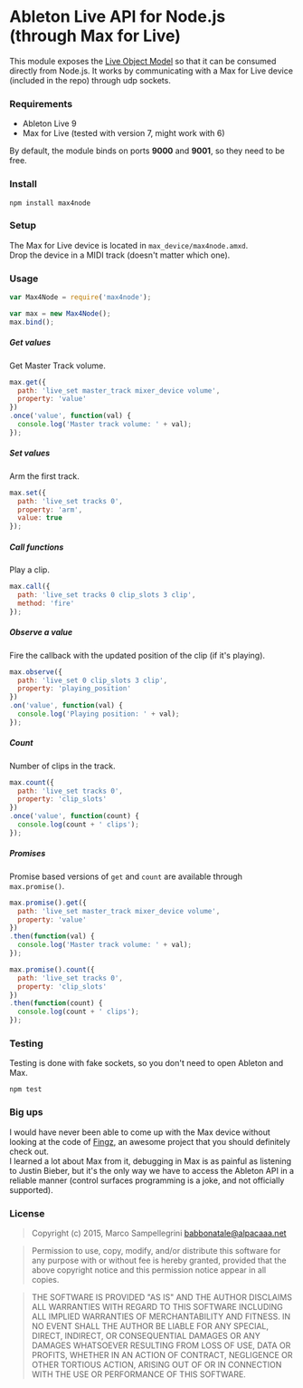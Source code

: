
# Ableton Live API for Node.js (through Max for Live)

This module exposes the [Live Object Model](https://cycling74.com/docs/max6/dynamic/c74_docs.html#live_object_model)
so that it can be consumed directly from Node.js. It works by communicating with a Max for Live device (included in the repo)
through udp sockets.


### Requirements

* Ableton Live 9
* Max for Live (tested with version 7, might work with 6)

By default, the module binds on ports __9000__ and __9001__, so they need to be free.


### Install

`npm install max4node`


### Setup

The Max for Live device is located in `max_device/max4node.amxd`.  
Drop the device in a MIDI track (doesn't matter which one).


### Usage

```javascript
var Max4Node = require('max4node');

var max = new Max4Node();
max.bind();
```

##### Get values

Get Master Track volume.

```javascript
max.get({
  path: 'live_set master_track mixer_device volume',
  property: 'value'
})
.once('value', function(val) {
  console.log('Master track volume: ' + val);
});
```

##### Set values

Arm the first track.

```javascript
max.set({
  path: 'live_set tracks 0',
  property: 'arm',
  value: true
});
```

##### Call functions

Play a clip.

```javascript
max.call({
  path: 'live_set tracks 0 clip_slots 3 clip',
  method: 'fire'
});
```

##### Observe a value

Fire the callback with the updated position of the clip (if it's playing).

```javascript
max.observe({
  path: 'live_set 0 clip_slots 3 clip',
  property: 'playing_position'
})
.on('value', function(val) {
  console.log('Playing position: ' + val);
});
```

##### Count

Number of clips in the track.

```javascript
max.count({
  path: 'live_set tracks 0',
  property: 'clip_slots'
})
.once('value', function(count) {
  console.log(count + ' clips');
});
```

##### Promises

Promise based versions of `get` and `count` are available through `max.promise()`.

```javascript
max.promise().get({
  path: 'live_set master_track mixer_device volume',
  property: 'value'
})
.then(function(val) {
  console.log('Master track volume: ' + val);
});

max.promise().count({
  path: 'live_set tracks 0',
  property: 'clip_slots'
})
.then(function(count) {
  console.log(count + ' clips');
});
```

### Testing

Testing is done with fake sockets, so you don't need to open Ableton and Max.

`npm test`


### Big ups

I would have never been able to come up with the Max device without looking at the code of [Fingz](http://www.atmosphery.com/#fingz), an awesome project that you should definitely check out.  
I learned a lot about Max from it, debugging in Max is as painful as listening to Justin Bieber, but it's the only
way we have to access the Ableton API in a reliable manner (control surfaces programming is a joke, and
not officially supported).


### License


> Copyright (c) 2015, Marco Sampellegrini <babbonatale@alpacaaa.net>


> Permission to use, copy, modify, and/or distribute this software for any purpose with or without fee is hereby granted, provided that the above copyright notice and this permission notice appear in all copies.

> THE SOFTWARE IS PROVIDED "AS IS" AND THE AUTHOR DISCLAIMS ALL WARRANTIES WITH REGARD TO THIS SOFTWARE INCLUDING ALL IMPLIED WARRANTIES OF MERCHANTABILITY AND FITNESS. IN NO EVENT SHALL THE AUTHOR BE LIABLE FOR ANY SPECIAL, DIRECT, INDIRECT, OR CONSEQUENTIAL DAMAGES OR ANY DAMAGES WHATSOEVER RESULTING FROM LOSS OF USE, DATA OR PROFITS, WHETHER IN AN ACTION OF CONTRACT, NEGLIGENCE OR OTHER TORTIOUS ACTION, ARISING OUT OF OR IN CONNECTION WITH THE USE OR PERFORMANCE OF THIS SOFTWARE.
